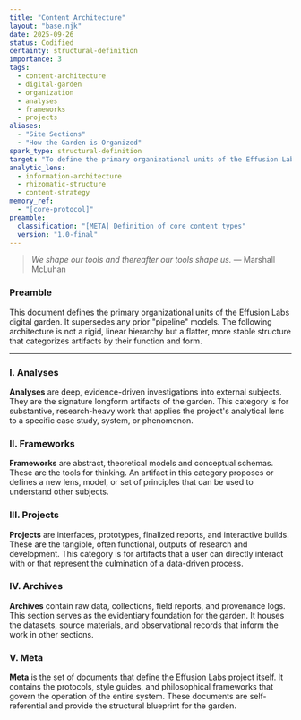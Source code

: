 ```yaml
---
title: "Content Architecture"
layout: "base.njk"
date: 2025-09-26
status: Codified
certainty: structural-definition
importance: 3
tags:
  - content-architecture
  - digital-garden
  - organization
  - analyses
  - frameworks
  - projects
aliases:
  - "Site Sections"
  - "How the Garden is Organized"
spark_type: structural-definition
target: "To define the primary organizational units of the Effusion Labs digital garden."
analytic_lens:
  - information-architecture
  - rhizomatic-structure
  - content-strategy
memory_ref:
  - "[core-protocol]"
preamble:
  classification: "[META] Definition of core content types"
  version: "1.0-final"
---
```


> _We shape our tools and thereafter our tools shape us._ — Marshall McLuhan

### **Preamble**

This document defines the primary organizational units of the Effusion Labs digital garden. It
supersedes any prior "pipeline" models. The following architecture is not a rigid, linear hierarchy
but a flatter, more stable structure that categorizes artifacts by their function and form.

---

### **I. Analyses**

**Analyses** are deep, evidence-driven investigations into external subjects. They are the signature
longform artifacts of the garden. This category is for substantive, research-heavy work that applies
the project's analytical lens to a specific case study, system, or phenomenon.

### **II. Frameworks**

**Frameworks** are abstract, theoretical models and conceptual schemas. These are the tools for
thinking. An artifact in this category proposes or defines a new lens, model, or set of principles
that can be used to understand other subjects.

### **III. Projects**

**Projects** are interfaces, prototypes, finalized reports, and interactive builds. These are the
tangible, often functional, outputs of research and development. This category is for artifacts that
a user can directly interact with or that represent the culmination of a data-driven process.

### **IV. Archives**

**Archives** contain raw data, collections, field reports, and provenance logs. This section serves
as the evidentiary foundation for the garden. It houses the datasets, source materials, and
observational records that inform the work in other sections.

### **V. Meta**

**Meta** is the set of documents that define the Effusion Labs project itself. It contains the
protocols, style guides, and philosophical frameworks that govern the operation of the entire
system. These documents are self-referential and provide the structural blueprint for the garden.
